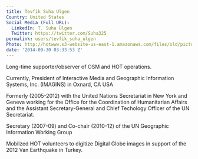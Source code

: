 ```yaml
---
title: Tevfik Suha Ulgen
Country: United States
Social Media (Full URL):
  LinkedIn: T. Suha Ülgen
  Twitter: https://twitter.com/Suha325
permalink: users/tevfik_suha_ulgen
Photo: http://hotwww.s3-website-us-east-1.amazonaws.com/files/old/pictures/picture-241-1432790290.jpg
date: '2014-09-30 03:33:53 Z'
---
```

<p>Long-time supporter/observer of OSM and HOT operations.</p><p>Currently, President of Interactive Media and Geographic Information Systems, Inc. (IMAGINS) in Oxnard, CA USA</p><p>Formerly (2005-2012) with the United Nations Secretariat in New York and Geneva working for the Office for the Coordination of Humanitarian Affairs and the Assistant Secretary-General and Chief Techology Officer of the UN Secretariat.</p><p>Secretary (2007-09) and Co-chair (2010-12) of the UN Geographic Information Working Group</p><p>Mobilzed HOT volunteers to digitize Digital Globe images in support of the 2012 Van Earthquake in Turkey.&nbsp;</p><p>&nbsp;</p>
